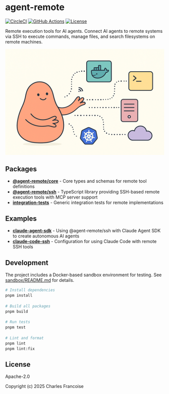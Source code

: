 # agent-remote

[![CircleCI](https://dl.circleci.com/status-badge/img/circleci/27HiJjfeSar9ELMpivBc9u/VyteHXLsZWYgWKcZqQgFP3/tree/main.svg?style=svg)](https://dl.circleci.com/status-badge/redirect/circleci/27HiJjfeSar9ELMpivBc9u/VyteHXLsZWYgWKcZqQgFP3/tree/main)
[![GitHub Actions](https://github.com/loderunner/agent-remote/workflows/Release%20Please/badge.svg)](https://github.com/loderunner/agent-remote/actions)
[![License](https://img.shields.io/badge/License-Apache%202.0-blue.svg)](LICENSE)

Remote execution tools for AI agents. Connect AI agents to remote systems via
SSH to execute commands, manage files, and search filesystems on remote
machines.

![Banner](./banner.png)

## Packages

- **[@agent-remote/core](packages/core)** - Core types and schemas for remote
  tool definitions
- **[@agent-remote/ssh](packages/ssh)** - TypeScript library providing SSH-based
  remote execution tools with MCP server support
- **[integration-tests](packages/integration-tests)** - Generic integration
  tests for remote implementations

## Examples

- **[claude-agent-sdk](examples/claude-agent-sdk)** - Using @agent-remote/ssh
  with Claude Agent SDK to create autonomous AI agents
- **[claude-code-ssh](examples/claude-code-ssh)** - Configuration for using
  Claude Code with remote SSH tools

## Development

The project includes a Docker-based sandbox environment for testing. See
[sandbox/README.md](sandbox/README.md) for details.

```bash
# Install dependencies
pnpm install

# Build all packages
pnpm build

# Run tests
pnpm test

# Lint and format
pnpm lint
pnpm lint:fix
```

## License

Apache-2.0

Copyright (c) 2025 Charles Francoise
